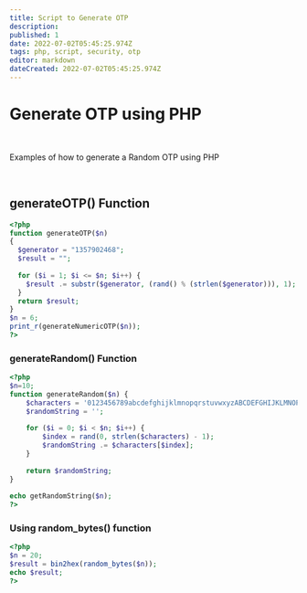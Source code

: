 ```yaml
---
title: Script to Generate OTP
description: 
published: 1
date: 2022-07-02T05:45:25.974Z
tags: php, script, security, otp
editor: markdown
dateCreated: 2022-07-02T05:45:25.974Z
---
```


# Generate OTP using PHP

<br>

Examples of how to generate a Random OTP using PHP

<br>

## generateOTP() Function
````php
<?php
function generateOTP($n)
{
  $generator = "1357902468";
  $result = "";
  
  for ($i = 1; $i <= $n; $i++) {
    $result .= substr($generator, (rand() % (strlen($generator))), 1);
  }
  return $result;
}
$n = 6;
print_r(generateNumericOTP($n));
?>
````

### **generateRandom() Function**
````php
<?php
$n=10;
function generateRandom($n) {
    $characters = '0123456789abcdefghijklmnopqrstuvwxyzABCDEFGHIJKLMNOPQRSTUVWXYZ';
    $randomString = '';
  
    for ($i = 0; $i < $n; $i++) {
        $index = rand(0, strlen($characters) - 1);
        $randomString .= $characters[$index];
    }
  
    return $randomString;
}
  
echo getRandomString($n);
?>
````

### **Using random_bytes() function**
````php
<?php 
$n = 20;
$result = bin2hex(random_bytes($n));
echo $result;
?>
````